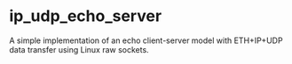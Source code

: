 # ip_udp_echo_server
A simple implementation of an echo client-server model with ETH+IP+UDP data transfer using Linux 
raw sockets.
